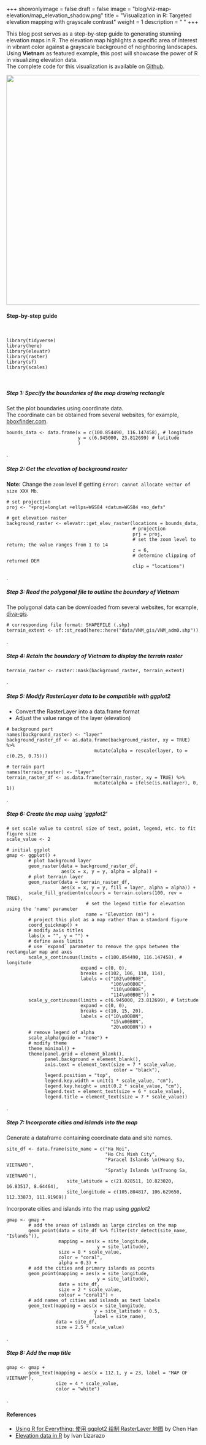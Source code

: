 +++
showonlyimage = false
draft = false
image = "blog/viz-map-elevation/map_elevation_shadow.png"
title = "Visualization in R: Targeted elevation mapping with grayscale contrast"
weight = 1
description = " "
+++

This blog post serves as a step-by-step guide to generating stunning elevation maps in R. 
The elevation map highlights a specific area of interest in vibrant color against a grayscale background of neighboring landscapes. 
Using **Vietnam** as featured example, this post will showcase the power of R in visualizing elevation data.  
The complete code for this visualization is available on [Github](https://github.com/le-huynh/rtistry_gallery/blob/main/code/map_elevation.R).

<img width="600px" class="center-block" src="../map_elevation.png" />

#### Step-by-step guide

<br>

```
library(tidyverse)
library(here)
library(elevatr)
library(raster)
library(sf)
library(scales)
```
<br>

##### Step 1: Specify the boundaries of the map drawing rectangle
Set the plot boundaries using coordinate data.  
The coordinate can be obtained from several websites, for example, [bboxfinder.com](http://bboxfinder.com/).

```
bounds_data <- data.frame(x = c(100.854490, 116.147458), # longitude
                          y = c(6.945000, 23.812699) # latitude
                          )
```
.

##### Step 2: Get the elevation of background raster
**Note:** Change the `zoom` level if getting `Error: cannot allocate vector of size XXX Mb`.

```
# set projection
proj <- "+proj=longlat +ellps=WGS84 +datum=WGS84 +no_defs"

# get elevation raster
background_raster <- elevatr::get_elev_raster(locations = bounds_data,
                                              # projection
                                              prj = proj,
                                              # set the zoom level to return; the value ranges from 1 to 14
                                              z = 6,
                                              # determine clipping of returned DEM
                                              clip = "locations")
```
.

##### Step 3: Read the polygonal file to outline the boundary of Vietnam
The polygonal data can be downloaded from several websites, for example, [diva-gis](https://www.diva-gis.org/gdata).

```
# corresponding file format: SHAPEFILE (.shp)
terrain_extent <- sf::st_read(here::here("data/VNM_gis/VNM_adm0.shp"))
```
.

##### Step 4: Retain the boundary of Vietnam to display the terrain raster

```
terrain_raster <- raster::mask(background_raster, terrain_extent)
```
.

##### Step 5: Modify RasterLayer data to be compatible with *ggplot2*

- Convert the RasterLayer into a data.frame format
- Adjust the value range of the layer (elevation)

```
# background part
names(background_raster) <- "layer"
background_raster_df <- as.data.frame(background_raster, xy = TRUE) %>%
                                mutate(alpha = rescale(layer, to = c(0.25, 0.75)))

# terrain part
names(terrain_raster) <- "layer"
terrain_raster_df <- as.data.frame(terrain_raster, xy = TRUE) %>%
                                mutate(alpha = ifelse(is.na(layer), 0, 1))

```
.

##### Step 6: Create the map using 'ggplot2'

```
# set scale value to control size of text, point, legend, etc. to fit figure size
scale_value <- 2

# initial ggplot
gmap <- ggplot() +
        # plot background layer
        geom_raster(data = background_raster_df,
                    aes(x = x, y = y, alpha = alpha)) +
        # plot terrain layer
        geom_raster(data = terrain_raster_df,
                    aes(x = x, y = y, fill = layer, alpha = alpha)) +
        scale_fill_gradientn(colours = terrain.colors(100, rev = TRUE),
                             # set the legend title for elevation using the 'name' parameter
                             name = "Elevation (m)") +
        # project this plot as a map rather than a standard figure
        coord_quickmap() +
        # modify axis titles
        labs(x = "", y = "") +
        # define axes limits
        # use `expand` parameter to remove the gaps between the rectangular map and axes
        scale_x_continuous(limits = c(100.854490, 116.147458), # longitude
                           expand = c(0, 0),
                           breaks = c(102, 106, 110, 114),
                           labels = c("102\u00B0E",
                                      "106\u00B0E",
                                      "110\u00B0E",
                                      "114\u00B0E")) +
        scale_y_continuous(limits = c(6.945000, 23.812699), # latitude
                           expand = c(0, 0),
                           breaks = c(10, 15, 20),
                           labels = c("10\u00B0N",
                                      "15\u00B0N",
                                      "20\u00B0N")) +
        # remove legend of alpha
        scale_alpha(guide = "none") +
        # modify theme
        theme_minimal() +
        theme(panel.grid = element_blank(),
              panel.background = element_blank(),
              axis.text = element_text(size = 7 * scale_value,
                                       color = "black"),
              legend.position = "top",
              legend.key.width = unit(1 * scale_value, "cm"),
              legend.key.height = unit(0.2 * scale_value, "cm"),
              legend.text = element_text(size = 6 * scale_value),
              legend.title = element_text(size = 7 * scale_value))
```
.

##### Step 7: Incorporate cities and islands into the map
Generate a dataframe containing coordinate data and site names.

```
site_df <- data.frame(site_name = c("Ha Noi",
                                    "Ho Chi Minh City",
                                    "Paracel Islands \n(Hoang Sa, VIETNAM)",
                                    "Spratly Islands \n(Truong Sa, VIETNAM)"),
                      site_latitude = c(21.028511, 10.823020, 16.83517, 8.64464),
                      site_longitude = c(105.804817, 106.629650, 112.33873, 111.91969))
```

Incorporate cities and islands into the map using *ggplot2*

```
gmap <- gmap +
        # add the areas of islands as large circles on the map
        geom_point(data = site_df %>% filter(str_detect(site_name, "Islands")),
                   mapping = aes(x = site_longitude,
                                 y = site_latitude),
                   size = 8 * scale_value,
                   color = "coral",
                   alpha = 0.3) +
        # add the cities and primary islands as points
        geom_point(mapping = aes(x = site_longitude,
                                 y = site_latitude),
                   data = site_df,
                   size = 2 * scale_value,
                   colour = "coral1") +
        # add names of cities and islands as text labels
        geom_text(mapping = aes(x = site_longitude,
                                y = site_latitude + 0.5,
                                label = site_name),
                  data = site_df,
                  size = 2.5 * scale_value)
```
.

##### Step 8: Add the map title

```
gmap <- gmap +
        geom_text(mapping = aes(x = 112.1, y = 23, label = "MAP OF VIETNAM"),
                  size = 4 * scale_value,
                  color = "white")
```
.

#### References
- [Using R for Everything: 使用 ggplot2 绘制 RasterLayer 地图](https://rstudio-pubs-static.s3.amazonaws.com/577022_ffcecfafa86f4d239b8ea00b452b1d45.html) by Chen Han
- [Elevation data in R](https://rpubs.com/ials2un/elevationdata) by Ivan Lizarazo
